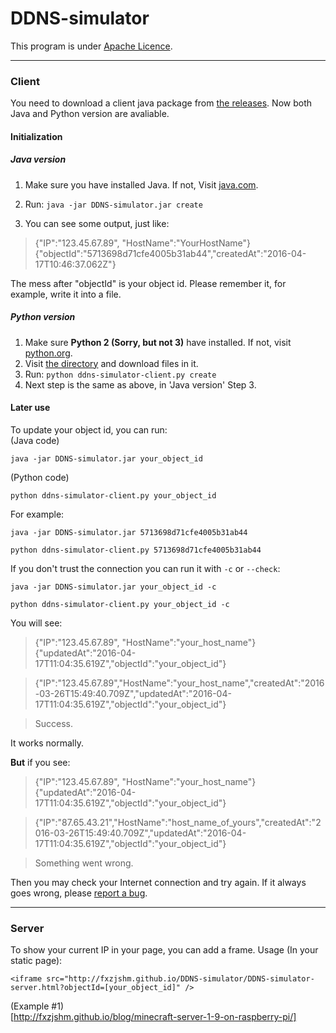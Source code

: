 # DDNS-simulator 
This program is under [Apache Licence][1].

----------
### Client
You need to download a client java package from [the releases][2]. Now both Java and Python version are avaliable.
#### Initialization 
##### Java version
 1. Make sure you have installed Java. If not, Visit [java.com][3].
 2. Run: 
`java -jar DDNS-simulator.jar create`

 3. You can see some output, just like:

> {"IP":"123.45.67.89", "HostName":"YourHostName"}  
> {"objectId":"5713698d71cfe4005b31ab44","createdAt":"2016-04-17T10:46:37.062Z"}

The mess after "objectId" is your object id. Please remember it, for example, write it into a file.
##### Python version
 1. Make sure **Python 2 (Sorry, but not 3)** have installed. If not, visit [python.org][6].
 2. Visit [the directory][5] and download files in it.
 3. Run:
`python ddns-simulator-client.py create`
 4. Next step is the same as above, in 'Java version' Step 3.

#### Later use
To update your object id, you can run:  
(Java code)

    java -jar DDNS-simulator.jar your_object_id
(Python code)  

    python ddns-simulator-client.py your_object_id
For example:

    java -jar DDNS-simulator.jar 5713698d71cfe4005b31ab44

    python ddns-simulator-client.py 5713698d71cfe4005b31ab44
If you don't trust the connection you can run it with `-c` or `--check`:

    java -jar DDNS-simulator.jar your_object_id -c

    python ddns-simulator-client.py your_object_id -c
You will see:

> {"IP":"123.45.67.89", "HostName":"your_host_name"}  
{"updatedAt":"2016-04-17T11:04:35.619Z","objectId":"your_object_id"} 

>{"IP":"123.45.67.89","HostName":"your_host_name","createdAt":"2016-03-26T15:49:40.709Z","updatedAt":"2016-04-17T11:04:35.619Z","objectId":"your_object_id"}   

>Success.

It works normally.

**But** if you see:

> {"IP":"123.45.67.89", "HostName":"your_host_name"}  
{"updatedAt":"2016-04-17T11:04:35.619Z","objectId":"your_object_id"} 

>{"IP":"87.65.43.21","HostName":"host_name_of_yours","createdAt":"2016-03-26T15:49:40.709Z","updatedAt":"2016-04-17T11:04:35.619Z","objectId":"your_object_id"}     

>Something went wrong.

Then you may check your Internet connection and try again.
If it always goes wrong, please [report a bug][4].

----------
### Server
To show your current IP in your page, you can add a frame.
Usage (In your static page):

    <iframe src="http://fxzjshm.github.io/DDNS-simulator/DDNS-simulator-server.html?objectId=[your_object_id]" />

(Example #1)  
[http://fxzjshm.github.io/blog/minecraft-server-1-9-on-raspberry-pi/]

  [1]: http://www.apache.org/licenses/LICENSE-2.0
  [2]: https://github.com/fxzjshm/DDNS-simulator/releases/
  [3]: http://java.com/
  [4]: https://github.com/fxzjshm/DDNS-simulator/issues
  [5]: https://github.com/fxzjshm/DDNS-simulator/tree/master/client/python
  [6]: https://python.org/
  